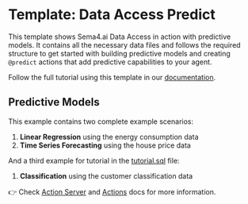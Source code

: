 # Template: Data Access Predict

This template shows Sema4.ai Data Access in action with predictive models. It contains all the necessary data files and follows the required structure to get started with building predictive models and creating `@predict` actions that add predictive capabilities to your agent.

Follow the full tutorial using this template in our [documentation](https://sema4.ai/docs/solutions/data-access/models).

## Predictive Models

This example contains two complete example scenarios:

1. **Linear Regression** using the energy consumption data
2. **Time Series Forecasting** using the house price data

And a third example for tutorial in the [tutorial.sql](tutorial.sql) file:
1. **Classification** using the customer classification data

👉 Check [Action Server](https://github.com/Sema4AI/actions/tree/master/action_server/docs) and [Actions](https://github.com/Sema4AI/actions/tree/master/actions/docs) docs for more information.